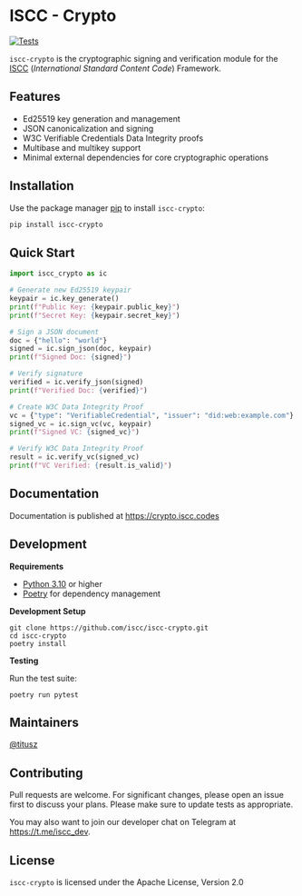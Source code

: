 # ISCC - Crypto

[![Tests](https://github.com/iscc/iscc-crypto/actions/workflows/test.yml/badge.svg?branch=main)](https://github.com/iscc/iscc-crypto/actions/workflows/test.yml)

`iscc-crypto` is the cryptographic signing and verification module for the
[ISCC](https://iscc.codes) (*International Standard Content Code*) Framework.

## Features

- Ed25519 key generation and management
- JSON canonicalization and signing
- W3C Verifiable Credentials Data Integrity proofs
- Multibase and multikey support
- Minimal external dependencies for core cryptographic operations

## Installation

Use the package manager [pip](https://pip.pypa.io/en/stable/) to install `iscc-crypto`:

```bash
pip install iscc-crypto
```

## Quick Start

```python
import iscc_crypto as ic

# Generate new Ed25519 keypair
keypair = ic.key_generate()
print(f"Public Key: {keypair.public_key}")
print(f"Secret Key: {keypair.secret_key}")

# Sign a JSON document
doc = {"hello": "world"}
signed = ic.sign_json(doc, keypair)
print(f"Signed Doc: {signed}")

# Verify signature
verified = ic.verify_json(signed)
print(f"Verified Doc: {verified}")

# Create W3C Data Integrity Proof
vc = {"type": "VerifiableCredential", "issuer": "did:web:example.com"}
signed_vc = ic.sign_vc(vc, keypair)
print(f"Signed VC: {signed_vc}")

# Verify W3C Data Integrity Proof
result = ic.verify_vc(signed_vc)
print(f"VC Verified: {result.is_valid}")
```

## Documentation

Documentation is published at <https://crypto.iscc.codes>

## Development

**Requirements**

- [Python 3.10](https://www.python.org/) or higher
- [Poetry](https://python-poetry.org/) for dependency management

**Development Setup**

```shell
git clone https://github.com/iscc/iscc-crypto.git
cd iscc-crypto
poetry install
```

**Testing**

Run the test suite:

```shell
poetry run pytest
```

## Maintainers

[@titusz](https://github.com/titusz)

## Contributing

Pull requests are welcome. For significant changes, please open an issue first to discuss your
plans. Please make sure to update tests as appropriate.

You may also want to join our developer chat on Telegram at <https://t.me/iscc_dev>.

## License

`iscc-crypto` is licensed under the Apache License, Version 2.0
